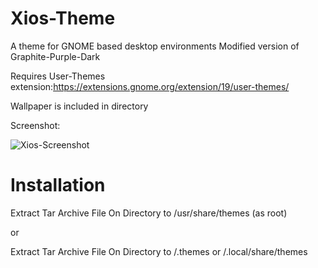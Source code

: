 # Xios-Theme
A theme for GNOME based desktop environments
Modified version of Graphite-Purple-Dark

Requires User-Themes extension:https://extensions.gnome.org/extension/19/user-themes/

Wallpaper is included in directory

Screenshot:

![Xios-Screenshot](https://user-images.githubusercontent.com/88061514/211226320-f925abf8-b7f3-4b0b-8e7d-78820b6ab051.png)

# Installation
 Extract Tar Archive File On Directory to /usr/share/themes (as root)
 
 or
 
 Extract Tar Archive File On Directory to /.themes or /.local/share/themes
